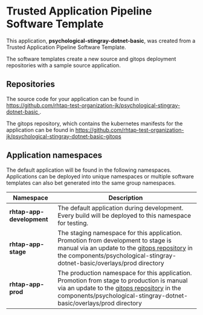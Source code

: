 # Trusted Application Pipeline Software Template

This application, **psychological-stingray-dotnet-basic**, was created from a Trusted Application Pipeline Software Template.

The software templates create a new source and gitops deployment repositories with a sample source application. 

## Repositories

The source code for your application can be found in [https://github.com/rhtap-test-organization-jk/psychological-stingray-dotnet-basic ](https://github.com/rhtap-test-organization-jk/psychological-stingray-dotnet-basic ).
 
The gitops repository, which contains the kubernetes manifests for the application can be found in 
[https://github.com/rhtap-test-organization-jk/psychological-stingray-dotnet-basic-gitops ](https://github.com/rhtap-test-organization-jk/psychological-stingray-dotnet-basic-gitops ) 

## Application namespaces 

The default application will be found in the following namespaces. Applications can be deployed into unique namespaces or multiple software templates can also bet generated into the same group namespaces.  

|  Namespace   |  Description   |  
| -------- | -------- |   
| **rhtap-app-development** | The default application during development. Every build will be deployed to this namespace for testing. | 
| **rhtap-app-stage** | The staging namespace for this application. Promotion from development to stage is manual via an update to the [gitops repository](https://github.com/rhtap-test-organization-jk/psychological-stingray-dotnet-basic-gitops ) in the components/psychological-stingray-dotnet-basic/overlays/prod directory |  
| **rhtap-app-prod** | The production namespace for this application. Promotion from stage to production is manual via an update to the [gitops repository](https://github.com/rhtap-test-organization-jk/psychological-stingray-dotnet-basic-gitops ) in the components/psychological-stingray-dotnet-basic/overlays/prod directory | 
